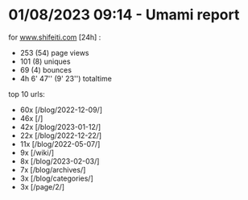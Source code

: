 # 01/08/2023 09:14 - Umami report
for www.shifeiti.com [24h] :

 - 253 (54) page views
 - 101 (8) uniques
 - 69 (4) bounces
 - 4h 6' 47'' (9' 23'') totaltime


top 10 urls:
 - 60x [/blog/2022-12-09/]
 - 46x [/]
 - 42x [/blog/2023-01-12/]
 - 22x [/blog/2022-12-22/]
 - 11x [/blog/2022-05-07/]
 - 9x [/wiki/]
 - 8x [/blog/2023-02-03/]
 - 7x [/blog/archives/]
 - 3x [/blog/categories/]
 - 3x [/page/2/]


